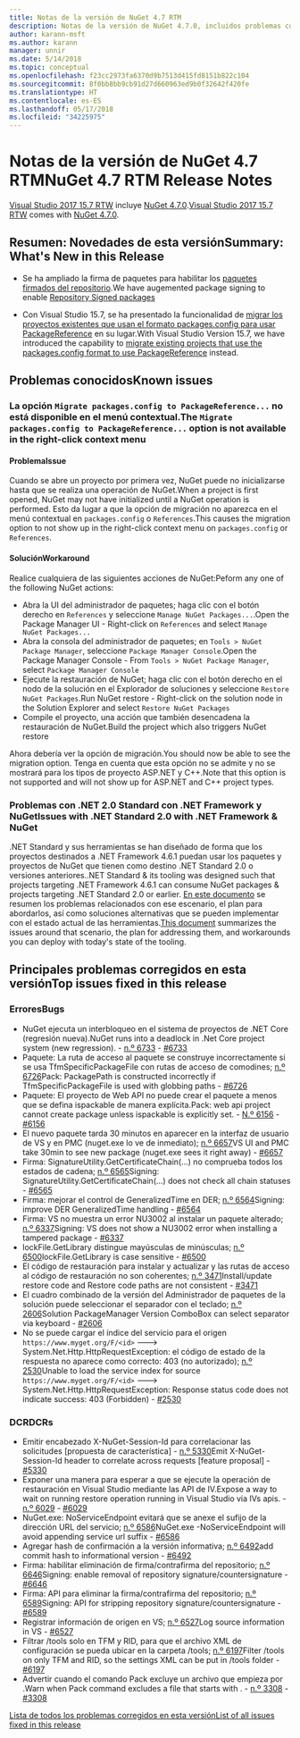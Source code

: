```yaml
---
title: Notas de la versión de NuGet 4.7 RTM
description: Notas de la versión de NuGet 4.7.0, incluidos problemas conocidos, correcciones de errores, características agregadas y DCR.
author: karann-msft
ms.author: karann
manager: unnir
ms.date: 5/14/2018
ms.topic: conceptual
ms.openlocfilehash: f23cc2973fa6370d9b7513d415fd8151b822c104
ms.sourcegitcommit: 8f0bb8bb9cb91d27d660963ed9b0f32642f420fe
ms.translationtype: HT
ms.contentlocale: es-ES
ms.lasthandoff: 05/17/2018
ms.locfileid: "34225975"
---
```

# <a name="nuget-47-rtm-release-notes"></a><span data-ttu-id="4a034-103">Notas de la versión de NuGet 4.7 RTM</span><span class="sxs-lookup"><span data-stu-id="4a034-103">NuGet 4.7 RTM Release Notes</span></span>

<span data-ttu-id="4a034-104">[Visual Studio 2017 15.7 RTW](https://www.visualstudio.com/news/releasenotes/vs2017-relnotes) incluye [NuGet 4.7.0](https://dist.nuget.org/win-x86-commandline/v4.7.0/nuget.exe).</span><span class="sxs-lookup"><span data-stu-id="4a034-104">[Visual Studio 2017 15.7 RTW](https://www.visualstudio.com/news/releasenotes/vs2017-relnotes) comes with [NuGet 4.7.0](https://dist.nuget.org/win-x86-commandline/v4.7.0/nuget.exe).</span></span>

## <a name="summary-whats-new-in-this-release"></a><span data-ttu-id="4a034-105">Resumen: Novedades de esta versión</span><span class="sxs-lookup"><span data-stu-id="4a034-105">Summary: What's New in this Release</span></span>

* <span data-ttu-id="4a034-106">Se ha ampliado la firma de paquetes para habilitar los [paquetes firmados del repositorio](https://github.com/NuGet/Home/wiki/Repository-Signatures).</span><span class="sxs-lookup"><span data-stu-id="4a034-106">We have augemented package signing to enable [Repository Signed packages](https://github.com/NuGet/Home/wiki/Repository-Signatures)</span></span>

* <span data-ttu-id="4a034-107">Con Visual Studio 15.7, se ha presentado la funcionalidad de [migrar los proyectos existentes que usan el formato packages.config para usar PackageReference](https://docs.microsoft.com/en-us/nuget/reference/migrate-packages-config-to-package-reference) en su lugar.</span><span class="sxs-lookup"><span data-stu-id="4a034-107">With Visual Studio Version 15.7, we have introduced the capability to [migrate existing projects that use the packages.config format to use PackageReference](https://docs.microsoft.com/en-us/nuget/reference/migrate-packages-config-to-package-reference) instead.</span></span>

## <a name="known-issues"></a><span data-ttu-id="4a034-108">Problemas conocidos</span><span class="sxs-lookup"><span data-stu-id="4a034-108">Known issues</span></span>

### <a name="the-migrate-packagesconfig-to-packagereference-option-is-not-available-in-the-right-click-context-menu"></a><span data-ttu-id="4a034-109">La opción `Migrate packages.config to PackageReference...` no está disponible en el menú contextual.</span><span class="sxs-lookup"><span data-stu-id="4a034-109">The `Migrate packages.config to PackageReference...` option is not available in the right-click context menu</span></span>

#### <a name="issue"></a><span data-ttu-id="4a034-110">Problema</span><span class="sxs-lookup"><span data-stu-id="4a034-110">Issue</span></span>

<span data-ttu-id="4a034-111">Cuando se abre un proyecto por primera vez, NuGet puede no inicializarse hasta que se realiza una operación de NuGet.</span><span class="sxs-lookup"><span data-stu-id="4a034-111">When a project is first opened, NuGet may not have initialized until a NuGet operation is performed.</span></span> <span data-ttu-id="4a034-112">Esto da lugar a que la opción de migración no aparezca en el menú contextual en `packages.config` o `References`.</span><span class="sxs-lookup"><span data-stu-id="4a034-112">This causes the migration option to not show up in the right-click context menu on `packages.config` or `References`.</span></span>

#### <a name="workaround"></a><span data-ttu-id="4a034-113">Solución</span><span class="sxs-lookup"><span data-stu-id="4a034-113">Workaround</span></span>

<span data-ttu-id="4a034-114">Realice cualquiera de las siguientes acciones de NuGet:</span><span class="sxs-lookup"><span data-stu-id="4a034-114">Peform any one of the following NuGet actions:</span></span>
* <span data-ttu-id="4a034-115">Abra la UI del administrador de paquetes; haga clic con el botón derecho en `References` y seleccione `Manage NuGet Packages...`.</span><span class="sxs-lookup"><span data-stu-id="4a034-115">Open the Package Manager UI - Right-click on `References` and select `Manage NuGet Packages...`</span></span>
* <span data-ttu-id="4a034-116">Abra la consola del administrador de paquetes; en `Tools > NuGet Package Manager`, seleccione `Package Manager Console`.</span><span class="sxs-lookup"><span data-stu-id="4a034-116">Open the Package Manager Console - From `Tools > NuGet Package Manager`, select `Package Manager Console`</span></span>
* <span data-ttu-id="4a034-117">Ejecute la restauración de NuGet; haga clic con el botón derecho en el nodo de la solución en el Explorador de soluciones y seleccione `Restore NuGet Packages`.</span><span class="sxs-lookup"><span data-stu-id="4a034-117">Run NuGet restore - Right-click on the solution node in the Solution Explorer and select `Restore NuGet Packages`</span></span>
* <span data-ttu-id="4a034-118">Compile el proyecto, una acción que también desencadena la restauración de NuGet.</span><span class="sxs-lookup"><span data-stu-id="4a034-118">Build the project which also triggers NuGet restore</span></span>

<span data-ttu-id="4a034-119">Ahora debería ver la opción de migración.</span><span class="sxs-lookup"><span data-stu-id="4a034-119">You should now be able to see the migration option.</span></span> <span data-ttu-id="4a034-120">Tenga en cuenta que esta opción no se admite y no se mostrará para los tipos de proyecto ASP.NET y C++.</span><span class="sxs-lookup"><span data-stu-id="4a034-120">Note that this option is not supported and will not show up for ASP.NET and C++ project types.</span></span>

### <a name="issues-with-net-standard-20-with-net-framework--nuget"></a><span data-ttu-id="4a034-121">Problemas con .NET 2.0 Standard con .NET Framework y NuGet</span><span class="sxs-lookup"><span data-stu-id="4a034-121">Issues with .NET Standard 2.0 with .NET Framework & NuGet</span></span>

<span data-ttu-id="4a034-122">.NET Standard y sus herramientas se han diseñado de forma que los proyectos destinados a .NET Framework 4.6.1 puedan usar los paquetes y proyectos de NuGet que tienen como destino .NET Standard 2.0 o versiones anteriores.</span><span class="sxs-lookup"><span data-stu-id="4a034-122">.NET Standard & its tooling was designed such that projects targeting .NET Framework 4.6.1 can consume NuGet packages & projects targeting .NET Standard 2.0 or earlier.</span></span> <span data-ttu-id="4a034-123">[En este documento](https://github.com/dotnet/standard/issues/481) se resumen los problemas relacionados con ese escenario, el plan para abordarlos, así como soluciones alternativas que se pueden implementar con el estado actual de las herramientas.</span><span class="sxs-lookup"><span data-stu-id="4a034-123">[This document](https://github.com/dotnet/standard/issues/481) summarizes the issues around that scenario, the plan for addressing them, and workarounds you can deploy with today's state of the tooling.</span></span>

## <a name="top-issues-fixed-in-this-release"></a><span data-ttu-id="4a034-124">Principales problemas corregidos en esta versión</span><span class="sxs-lookup"><span data-stu-id="4a034-124">Top issues fixed in this release</span></span>

### <a name="bugs"></a><span data-ttu-id="4a034-125">Errores</span><span class="sxs-lookup"><span data-stu-id="4a034-125">Bugs</span></span>

* <span data-ttu-id="4a034-126">NuGet ejecuta un interbloqueo en el sistema de proyectos de .NET Core (regresión nueva).</span><span class="sxs-lookup"><span data-stu-id="4a034-126">NuGet runs into a deadlock in .Net Core project system (new regression).</span></span><span data-ttu-id="4a034-127"> - [n.º 6733](https://github.com/NuGet/Home/issues/6733)</span><span class="sxs-lookup"><span data-stu-id="4a034-127"> - [#6733](https://github.com/NuGet/Home/issues/6733)</span></span>
* <span data-ttu-id="4a034-128">Paquete: La ruta de acceso al paquete se construye incorrectamente si se usa TfmSpecificPackageFile con rutas de acceso de comodines; [n.º 6726](https://github.com/NuGet/Home/issues/6726)</span><span class="sxs-lookup"><span data-stu-id="4a034-128">Pack: PackagePath is constructed incorrectly if TfmSpecificPackageFile is used with globbing paths - [#6726](https://github.com/NuGet/Home/issues/6726)</span></span>
* <span data-ttu-id="4a034-129">Paquete: El proyecto de Web API no puede crear el paquete a menos que se defina ispackable de manera explícita.</span><span class="sxs-lookup"><span data-stu-id="4a034-129">Pack: web api project cannot create package unless ispackable is explicitly set.</span></span><span data-ttu-id="4a034-130"> - [N.º 6156](https://github.com/NuGet/Home/issues/6156)</span><span class="sxs-lookup"><span data-stu-id="4a034-130"> - [#6156](https://github.com/NuGet/Home/issues/6156)</span></span>
* <span data-ttu-id="4a034-131">El nuevo paquete tarda 30 minutos en aparecer en la interfaz de usuario de VS y en PMC (nuget.exe lo ve de inmediato); [n.º 6657](https://github.com/NuGet/Home/issues/6657)</span><span class="sxs-lookup"><span data-stu-id="4a034-131">VS UI and PMC take 30min to see new package (nuget.exe sees it right away) - [#6657](https://github.com/NuGet/Home/issues/6657)</span></span>
* <span data-ttu-id="4a034-132">Firma: SignatureUtility.GetCertificateChain(...) no comprueba todos los estados de cadena; [n.º 6565](https://github.com/NuGet/Home/issues/6565)</span><span class="sxs-lookup"><span data-stu-id="4a034-132">Signing:  SignatureUtility.GetCertificateChain(...) does not check all chain statuses - [#6565](https://github.com/NuGet/Home/issues/6565)</span></span>
* <span data-ttu-id="4a034-133">Firma: mejorar el control de GeneralizedTime en DER; [n.º 6564](https://github.com/NuGet/Home/issues/6564)</span><span class="sxs-lookup"><span data-stu-id="4a034-133">Signing:  improve DER GeneralizedTime handling - [#6564](https://github.com/NuGet/Home/issues/6564)</span></span>
* <span data-ttu-id="4a034-134">Firma: VS no muestra un error NU3002 al instalar un paquete alterado; [n.º 6337](https://github.com/NuGet/Home/issues/6337)</span><span class="sxs-lookup"><span data-stu-id="4a034-134">Signing: VS does not show a NU3002 error when installing a tampered package - [#6337](https://github.com/NuGet/Home/issues/6337)</span></span>
* <span data-ttu-id="4a034-135">lockFile.GetLibrary distingue mayúsculas de minúsculas; [n.º 6500](https://github.com/NuGet/Home/issues/6500)</span><span class="sxs-lookup"><span data-stu-id="4a034-135">lockFile.GetLibrary is case sensitive - [#6500](https://github.com/NuGet/Home/issues/6500)</span></span>
* <span data-ttu-id="4a034-136">El código de restauración para instalar y actualizar y las rutas de acceso al código de restauración no son coherentes; [n.º 3471](https://github.com/NuGet/Home/issues/3471)</span><span class="sxs-lookup"><span data-stu-id="4a034-136">Install/update restore code and Restore code paths are not consistent - [#3471](https://github.com/NuGet/Home/issues/3471)</span></span>
* <span data-ttu-id="4a034-137">El cuadro combinado de la versión del Administrador de paquetes de la solución puede seleccionar el separador con el teclado; [n.º 2606](https://github.com/NuGet/Home/issues/2606)</span><span class="sxs-lookup"><span data-stu-id="4a034-137">Solution PackageManager Version ComboBox can select separator via keyboard - [#2606](https://github.com/NuGet/Home/issues/2606)</span></span>
* <span data-ttu-id="4a034-138">No se puede cargar el índice del servicio para el origen `https://www.myget.org/F/<id>` ---> System.Net.Http.HttpRequestException: el código de estado de la respuesta no aparece como correcto: 403 (no autorizado); [n.º 2530](https://github.com/NuGet/Home/issues/2530)</span><span class="sxs-lookup"><span data-stu-id="4a034-138">Unable to load the service index for source `https://www.myget.org/F/<id>` ---> System.Net.Http.HttpRequestException: Response status code does not indicate success: 403 (Forbidden) - [#2530](https://github.com/NuGet/Home/issues/2530)</span></span>

### <a name="dcrs"></a><span data-ttu-id="4a034-139">DCR</span><span class="sxs-lookup"><span data-stu-id="4a034-139">DCRs</span></span>

* <span data-ttu-id="4a034-140">Emitir encabezado X-NuGet-Session-Id para correlacionar las solicitudes [propuesta de característica] - [n.º 5330](https://github.com/NuGet/Home/issues/5330)</span><span class="sxs-lookup"><span data-stu-id="4a034-140">Emit X-NuGet-Session-Id header to correlate across requests [feature proposal] - [#5330](https://github.com/NuGet/Home/issues/5330)</span></span>
* <span data-ttu-id="4a034-141">Exponer una manera para esperar a que se ejecute la operación de restauración en Visual Studio mediante las API de IV.</span><span class="sxs-lookup"><span data-stu-id="4a034-141">Expose a way to wait on running restore operation running in Visual Studio via IVs apis.</span></span><span data-ttu-id="4a034-142"> - [n.º 6029](https://github.com/NuGet/Home/issues/6029)</span><span class="sxs-lookup"><span data-stu-id="4a034-142"> - [#6029](https://github.com/NuGet/Home/issues/6029)</span></span>
* <span data-ttu-id="4a034-143">NuGet.exe: NoServiceEndpoint evitará que se anexe el sufijo de la dirección URL del servicio; [n.º 6586](https://github.com/NuGet/Home/issues/6586)</span><span class="sxs-lookup"><span data-stu-id="4a034-143">NuGet.exe -NoServiceEndpoint will avoid appending service url suffix - [#6586](https://github.com/NuGet/Home/issues/6586)</span></span>
* <span data-ttu-id="4a034-144">Agregar hash de confirmación a la versión informativa; [n.º 6492](https://github.com/NuGet/Home/issues/6492)</span><span class="sxs-lookup"><span data-stu-id="4a034-144">add commit hash to informational version - [#6492](https://github.com/NuGet/Home/issues/6492)</span></span>
* <span data-ttu-id="4a034-145">Firma: habilitar eliminación de firma/contrafirma del repositorio; [n.º 6646](https://github.com/NuGet/Home/issues/6646)</span><span class="sxs-lookup"><span data-stu-id="4a034-145">Signing:  enable removal of repository signature/countersignature - [#6646](https://github.com/NuGet/Home/issues/6646)</span></span>
* <span data-ttu-id="4a034-146">Firma: API para eliminar la firma/contrafirma del repositorio; [n.º 6589](https://github.com/NuGet/Home/issues/6589)</span><span class="sxs-lookup"><span data-stu-id="4a034-146">Signing:  API for stripping repository signature/countersignature - [#6589](https://github.com/NuGet/Home/issues/6589)</span></span>
* <span data-ttu-id="4a034-147">Registrar información de origen en VS; [n.º 6527](https://github.com/NuGet/Home/issues/6527)</span><span class="sxs-lookup"><span data-stu-id="4a034-147">Log source information in VS - [#6527](https://github.com/NuGet/Home/issues/6527)</span></span>
* <span data-ttu-id="4a034-148">Filtrar /tools solo en TFM y RID, para que el archivo XML de configuración se pueda ubicar en la carpeta /tools; [n.º 6197](https://github.com/NuGet/Home/issues/6197)</span><span class="sxs-lookup"><span data-stu-id="4a034-148">Filter /tools on only TFM and RID, so the settings XML can be put in /tools folder - [#6197](https://github.com/NuGet/Home/issues/6197)</span></span>
* <span data-ttu-id="4a034-149">Advertir cuando el comando Pack excluye un archivo que empieza por .</span><span class="sxs-lookup"><span data-stu-id="4a034-149">Warn when Pack command excludes a file that starts with .</span></span><span data-ttu-id="4a034-150">  - [n.º 3308](https://github.com/NuGet/Home/issues/3308)</span><span class="sxs-lookup"><span data-stu-id="4a034-150">  - [#3308](https://github.com/NuGet/Home/issues/3308)</span></span>

[<span data-ttu-id="4a034-151">Lista de todos los problemas corregidos en esta versión</span><span class="sxs-lookup"><span data-stu-id="4a034-151">List of all issues fixed in this release</span></span>](https://github.com/NuGet/Home/issues?q=is%3Aissue+is%3Aclosed+milestone%3A%224.7")
